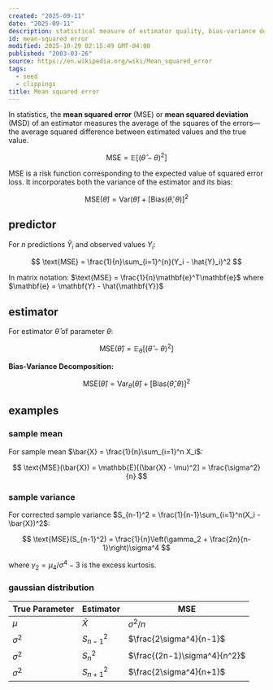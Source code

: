 ```yaml
---
created: "2025-09-11"
date: "2025-09-11"
description: statistical measure of estimator quality, bias-variance decomposition, examples, and applications.
id: mean-squared error
modified: 2025-10-29 02:15:49 GMT-04:00
published: "2003-03-26"
source: https://en.wikipedia.org/wiki/Mean_squared_error
tags:
  - seed
  - clippings
title: Mean squared error
---
```


In statistics, the **mean squared error** (MSE) or **mean squared deviation** (MSD) of an estimator measures the average of the squares of the errors—the average squared difference between estimated values and the true value.

$$
\text{MSE} = \mathbb{E}[(\hat{\theta} - \theta)^2]
$$

MSE is a risk function corresponding to the expected value of squared error loss. It incorporates both the variance of the estimator and its bias:

$$
\text{MSE}(\hat{\theta}) = \text{Var}(\hat{\theta}) + [\text{Bias}(\hat{\theta}, \theta)]^2
$$

## predictor

For $n$ predictions $\hat{Y}_i$ and observed values $Y_i$:

$$
\text{MSE} = \frac{1}{n}\sum_{i=1}^{n}(Y_i - \hat{Y}_i)^2
$$

In matrix notation: $\text{MSE} = \frac{1}{n}\mathbf{e}^T\mathbf{e}$ where $\mathbf{e} = \mathbf{Y} - \hat{\mathbf{Y}}$

## estimator

For estimator $\hat{\theta}$ of parameter $\theta$:

$$
\text{MSE}(\hat{\theta}) = \mathbb{E}_\theta[(\hat{\theta} - \theta)^2]
$$

**Bias-Variance Decomposition:**

$$
\text{MSE}(\hat{\theta}) = \text{Var}_\theta(\hat{\theta}) + [\text{Bias}(\hat{\theta}, \theta)]^2
$$

## examples

### sample mean

For sample mean $\bar{X} = \frac{1}{n}\sum_{i=1}^n X_i$:

$$
\text{MSE}(\bar{X}) = \mathbb{E}[(\bar{X} - \mu)^2] = \frac{\sigma^2}{n}
$$

### sample variance

For corrected sample variance $S_{n-1}^2 = \frac{1}{n-1}\sum_{i=1}^n(X_i - \bar{X})^2$:

$$
\text{MSE}(S_{n-1}^2) = \frac{1}{n}\left(\gamma_2 + \frac{2n}{n-1}\right)\sigma^4
$$

where $\gamma_2 = \mu_4/\sigma^4 - 3$ is the excess kurtosis.

### gaussian distribution

| True Parameter | Estimator   | MSE                          |
| -------------- | ----------- | ---------------------------- |
| $\mu$          | $\bar{X}$   | $\sigma^2/n$                 |
| $\sigma^2$     | $S_{n-1}^2$ | $\frac{2\sigma^4}{n-1}$      |
| $\sigma^2$     | $S_n^2$     | $\frac{(2n-1)\sigma^4}{n^2}$ |
| $\sigma^2$     | $S_{n+1}^2$ | $\frac{2\sigma^4}{n+1}$      |
